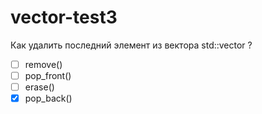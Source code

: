 # vector-test3

Как удалить последний элемент из вектора std::vector ?

- [ ] remove()
- [ ] pop_front()
- [ ] erase()
- [x] pop_back()
